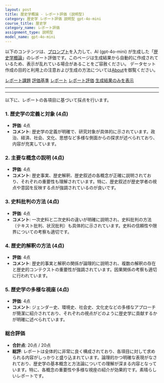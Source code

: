 ```yaml
---
layout: post
title: 歴史学概論 - レポート評価 (説明型)
category: 歴史学 レポート評価 説明型 gpt-4o-mini
course_title: 歴史学
category_name: レポート評価
assignment_type: 説明型
model_name: gpt-4o-mini
---
```


以下のコンテンツは、[プロンプト](https://github.com/takedatoshiyuki/synthetic_assignments/tree/main/generated/歴史学/gpt-4o-mini/prompt_レポート評価-説明型.md)を入力して、AI (gpt-4o-mini) が生成した「[歴史学概論](/contents/歴史学/)」のレポート評価です。このページは生成結果から自動的に作成されているため、表示が乱れている場合があることをご容赦ください。
データセット作成の目的と利用上の注意および生成の方法については[About](/About)を御覧ください。

[レポート課題](../レポート課題-説明型)
[評価基準](../評価基準-説明型)
[レポート](../レポート-説明型)
[レポート評価](../レポート評価-説明型)
[生成結果のみを表示](https://github.com/takedatoshiyuki/synthetic_assignments/tree/main/generated/歴史学/gpt-4o-mini/レポート評価-説明型.md)
  

***
***
  
以下に、レポートの各項目に基づいて採点を行います。

### 1. 歴史学の定義と対象 (4点)
- **評価**: 4点
- **コメント**: 歴史学の定義が明確で、研究対象が具体的に示されています。政治、経済、社会、文化、思想など多様な側面からの探求が述べられており、内容が充実しています。

### 2. 主要な概念の説明 (4点)
- **評価**: 4点
- **コメント**: 歴史事実、歴史解釈、歴史叙述の各概念が正確に説明されており、それぞれの重要性も理解されています。特に、歴史叙述が歴史学者の視点や意図を反映する点が強調されているのが良いです。

### 3. 史料批判の方法 (4点)
- **評価**: 4点
- **コメント**: 一次史料と二次史料の違いが明確に説明され、史料批判の方法（テキスト批判、状況批判）も具体的に示されています。史料の信頼性や限界についての考察も適切です。

### 4. 歴史的解釈の方法 (4点)
- **評価**: 4点
- **コメント**: 歴史的事実と解釈の関係が論理的に説明され、複数の解釈の存在と歴史的コンテクストの重要性が強調されています。因果関係の考察も適切に行われています。

### 5. 歴史学の多様な視座 (4点)
- **評価**: 4点
- **コメント**: ジェンダー史、環境史、社会史、文化史などの多様なアプローチが簡潔に紹介されており、それぞれの視点がどのように歴史学に貢献するかが明確に述べられています。

### 総合評価
- **合計点**: 20点 / 20点
- **総評**: レポートは全体的に非常に良く構成されており、各項目に対して求められる内容がしっかりと盛り込まれています。論理的かつ明確な表現がなされており、歴史学の基本概念と方法論についての理解が深まる内容となっています。特に、各概念の重要性や多様な視座の紹介が効果的です。素晴らしいレポートです。
